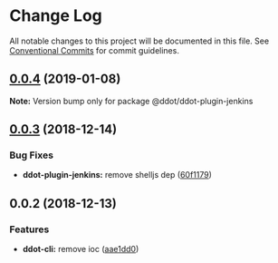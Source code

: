 # Change Log

All notable changes to this project will be documented in this file.
See [Conventional Commits](https://conventionalcommits.org) for commit guidelines.

## [0.0.4](https://github.com/Jetsly/ddot/compare/@ddot/ddot-plugin-jenkins@0.0.3...@ddot/ddot-plugin-jenkins@0.0.4) (2019-01-08)

**Note:** Version bump only for package @ddot/ddot-plugin-jenkins





## [0.0.3](https://github.com/Jetsly/ddot/compare/@ddot/ddot-plugin-jenkins@0.0.2...@ddot/ddot-plugin-jenkins@0.0.3) (2018-12-14)


### Bug Fixes

* **ddot-plugin-jenkins:** remove shelljs dep ([60f1179](https://github.com/Jetsly/ddot/commit/60f1179))





## 0.0.2 (2018-12-13)


### Features

* **ddot-cli:** remove ioc ([aae1dd0](https://github.com/Jetsly/ddot/commit/aae1dd0))
